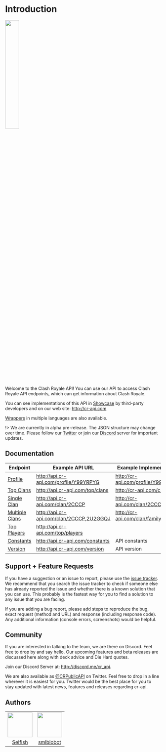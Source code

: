 # Introduction

<img width="30%" height="30%" src="https://raw.githubusercontent.com/cr-api/cr-api-docs/master/docs/img/cr-api-logo-b.png">

Welcome to the Clash Royale API! You can use our API to access Clash Royale API endpoints, which can get information about Clash Royale.

You can see implementations of this API in [Showcase](showcase.md) by third-party developers and on our web site: http://cr-api.com

[Wrappers](showcase.md?id=wrapper) in multiple languages are also available.

!> We are currently in alpha pre-release. The JSON structure may change over time. Please follow our [Twitter](http://twitter.com/CRPublicAPI) or join our [Discord](http://discord.me/cr_api) server for important updates.

## Documentation

Endpoint | Example API URL | Example Implementation
--- | --- | ---
[Profile](/profile/profile.md) | http://api.cr-api.com/profile/Y99YRPYG | http://cr-api.com/profile/Y99YRPYG
[Top Clans](/clans/top_clans.md) | http://api.cr-api.com/top/clans | http://cr-api.com/clans
[Single Clan](/clans/single_clan.md) | http://api.cr-api.com/clan/2CCCP | http://cr-api.com/clan/2CCCP
[Multiple Clans](/clans/multiple_clans.md) | http://api.cr-api.com/clan/2CCCP,2U2GGQJ | http://cr-api.com/clan/family/racf
[Top Players](/leaderboard/top_players.md) | http://api.cr-api.com/top/players |
[Constants](/info/constants.md) | http://api.cr-api.com/constants | API constants
[Version](/info/version.md) | http://api.cr-api.com/version | API version

## Support + Feature Requests

If you have a suggestion or an issue to report, please use the [issue tracker](https://github.com/cr-api/cr-api/issues). We recommend that you search the issue tracker to check if someone else has already reported the issue and whether there is a known solution that you can use. This probably is the fastest way for you to find a solution to any issue that you are facing.

If you are adding a bug report, please add steps to reproduce the bug, exact request (method and URL) and response (including response code). Any additional information (console errors, screenshots) would be helpful.

## Community

If you are interested in talking to the team, we are there on Discord. Feel free to drop by and say hello. Our upcoming features and beta releases are discussed here along with deck advice and Die Hard quotes.

Join our Discord Server at: http://discord.me/cr_api.

We are also available as [@CRPublicAPI](http://twitter.com/CRPublicAPI) on Twitter. Feel free to drop in a line wherever it is easiest for you. Twitter would be the best place for you to stay updated with latest news, features and releases regarding cr-api.

## Authors

<table>
<tr>
<td><a target="_blank" href="https://github.com/selfish"><img src="https://avatars0.githubusercontent.com/u/7327741" height=80px"></a></td>
<td><a target="_blank" href="https://github.com/smlbiobot"><img src="https://avatars1.githubusercontent.com/u/25040297" height=80px"></a></td>
</tr>
<tr>
<td align="center"><a target="_blank" href="https://github.com/selfish">Selfish</a></td>
<td align="center"><a target="_blank" href="https://github.com/smlbiobot">smlbiobot</a></td>
</tr>
</table>
